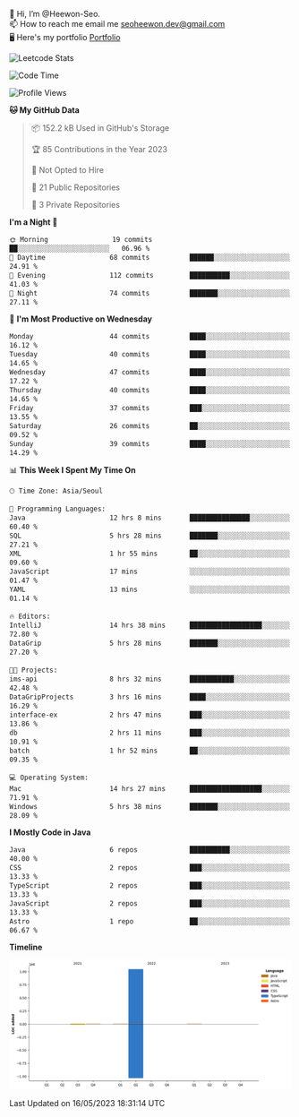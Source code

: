 👋 Hi, I’m @Heewon-Seo.  
📫 How to reach me email me seoheewon.dev@gmail.com   
🖥 Here's my portfolio [Portfolio](https://haileynotes.notion.site/HEEWON-SEO-f98fe97412ee4a6a94fd24fe6832f84c)

![Leetcode Stats](https://leetcode.card.workers.dev/?username=Heewon-Seo)

 <!--START_SECTION:waka-->
![Code Time](http://img.shields.io/badge/Code%20Time-460%20hrs%2022%20mins-blue)

![Profile Views](http://img.shields.io/badge/Profile%20Views-1-blue)

**🐱 My GitHub Data** 

> 📦 152.2 kB Used in GitHub's Storage 
 > 
> 🏆 85 Contributions in the Year 2023
 > 
> 🚫 Not Opted to Hire
 > 
> 📜 21 Public Repositories 
 > 
> 🔑 3 Private Repositories 
 > 
**I'm a Night 🦉** 

```text
🌞 Morning                19 commits          ██░░░░░░░░░░░░░░░░░░░░░░░   06.96 % 
🌆 Daytime                68 commits          ██████░░░░░░░░░░░░░░░░░░░   24.91 % 
🌃 Evening                112 commits         ██████████░░░░░░░░░░░░░░░   41.03 % 
🌙 Night                  74 commits          ███████░░░░░░░░░░░░░░░░░░   27.11 % 
```
📅 **I'm Most Productive on Wednesday** 

```text
Monday                   44 commits          ████░░░░░░░░░░░░░░░░░░░░░   16.12 % 
Tuesday                  40 commits          ████░░░░░░░░░░░░░░░░░░░░░   14.65 % 
Wednesday                47 commits          ████░░░░░░░░░░░░░░░░░░░░░   17.22 % 
Thursday                 40 commits          ████░░░░░░░░░░░░░░░░░░░░░   14.65 % 
Friday                   37 commits          ███░░░░░░░░░░░░░░░░░░░░░░   13.55 % 
Saturday                 26 commits          ██░░░░░░░░░░░░░░░░░░░░░░░   09.52 % 
Sunday                   39 commits          ████░░░░░░░░░░░░░░░░░░░░░   14.29 % 
```


📊 **This Week I Spent My Time On** 

```text
🕑︎ Time Zone: Asia/Seoul

💬 Programming Languages: 
Java                     12 hrs 8 mins       ███████████████░░░░░░░░░░   60.40 % 
SQL                      5 hrs 28 mins       ███████░░░░░░░░░░░░░░░░░░   27.21 % 
XML                      1 hr 55 mins        ██░░░░░░░░░░░░░░░░░░░░░░░   09.60 % 
JavaScript               17 mins             ░░░░░░░░░░░░░░░░░░░░░░░░░   01.47 % 
YAML                     13 mins             ░░░░░░░░░░░░░░░░░░░░░░░░░   01.14 % 

🔥 Editors: 
IntelliJ                 14 hrs 38 mins      ██████████████████░░░░░░░   72.80 % 
DataGrip                 5 hrs 28 mins       ███████░░░░░░░░░░░░░░░░░░   27.20 % 

🐱‍💻 Projects: 
ims-api                  8 hrs 32 mins       ███████████░░░░░░░░░░░░░░   42.48 % 
DataGripProjects         3 hrs 16 mins       ████░░░░░░░░░░░░░░░░░░░░░   16.29 % 
interface-ex             2 hrs 47 mins       ███░░░░░░░░░░░░░░░░░░░░░░   13.86 % 
db                       2 hrs 11 mins       ███░░░░░░░░░░░░░░░░░░░░░░   10.91 % 
batch                    1 hr 52 mins        ██░░░░░░░░░░░░░░░░░░░░░░░   09.35 % 

💻 Operating System: 
Mac                      14 hrs 27 mins      ██████████████████░░░░░░░   71.91 % 
Windows                  5 hrs 38 mins       ███████░░░░░░░░░░░░░░░░░░   28.09 % 
```

**I Mostly Code in Java** 

```text
Java                     6 repos             ██████████░░░░░░░░░░░░░░░   40.00 % 
CSS                      2 repos             ███░░░░░░░░░░░░░░░░░░░░░░   13.33 % 
TypeScript               2 repos             ███░░░░░░░░░░░░░░░░░░░░░░   13.33 % 
JavaScript               2 repos             ███░░░░░░░░░░░░░░░░░░░░░░   13.33 % 
Astro                    1 repo              ██░░░░░░░░░░░░░░░░░░░░░░░   06.67 % 
```



**Timeline**

![Lines of Code chart](https://raw.githubusercontent.com/Heewon-Seo/Heewon-Seo/main/assets/bar_graph.png)


 Last Updated on 16/05/2023 18:31:14 UTC
<!--END_SECTION:waka-->

